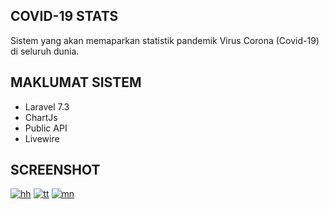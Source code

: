 

## COVID-19 STATS

Sistem yang akan memaparkan statistik pandemik Virus Corona (Covid-19) di seluruh dunia. 

## MAKLUMAT SISTEM

- Laravel 7.3
- ChartJs
- Public API
- Livewire



## SCREENSHOT

<a href="https://ibb.co/nM1Pgsv"><img src="https://i.ibb.co/N2NTV6P/hh.png" alt="hh" border="0"></a>
<a href="https://ibb.co/mHmtkqW"><img src="https://i.ibb.co/7GHVPWm/tt.png" alt="tt" border="0"></a>
<a href="https://ibb.co/Wt2qPq2"><img src="https://i.ibb.co/nCLZnZL/mn.png" alt="mn" border="0"></a>

